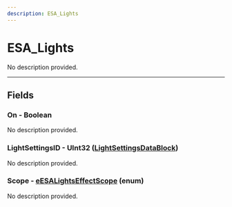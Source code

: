 ```yaml
---
description: ESA_Lights
---
```


# ESA_Lights

No description provided.

***

## Fields

### On - Boolean

No description provided.

### LightSettingsID - UInt32 ([LightSettingsDataBlock](../datablocks/main/lightsettings.md))

No description provided.

### Scope - [eESALightsEffectScope](../enum-types.md#eesalightseffectscope) (enum)

No description provided.
